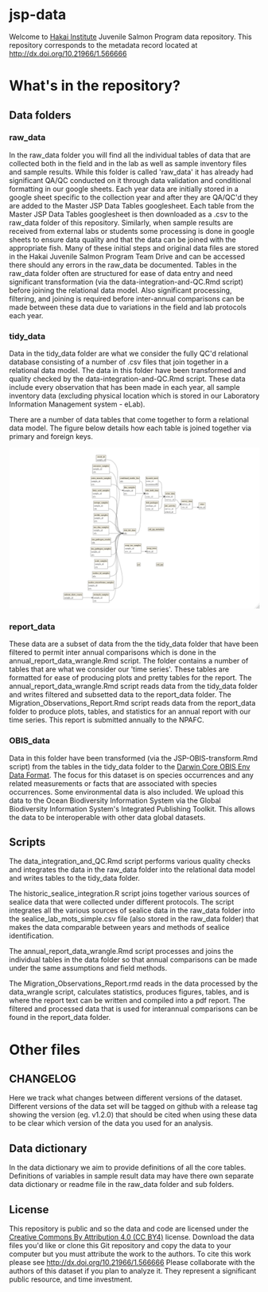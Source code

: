 # jsp-data

Welcome to [Hakai Institute](www.hakai.org) Juvenile Salmon Program data repository. This repository corresponds to the metadata record located at http://dx.doi.org/10.21966/1.566666


# What's in the repository?

## Data folders

### raw_data

In the raw_data folder you will find all the individual tables of data that are collected both in the field and in the lab as well as sample inventory files and sample results. While this folder is called 'raw_data' it has already had significant QA/QC conducted on it through data validation and conditional formatting in our google sheets. Each year data are initially stored in a google sheet specific to the collection year and after they are QA/QC'd they are added to the Master JSP Data Tables googlesheet. Each table from the Master JSP Data Tables googlesheet is then downloaded as a .csv to the raw_data folder of this repository. Similarly, when sample results are received from external labs or students some processing is done in google sheets to ensure data quality and that the data can be joined with the  appropriate fish. Many of these initial steps and original data files are stored in the Hakai Juvenile Salmon Program Team Drive and can be accessed there should any errors in the raw_data be documented. Tables in the raw_data folder often are structured for ease of data entry and need significant transformation (via the data-integration-and-QC.Rmd script) before joining the relational data model. Also significant processing, filtering, and joining is required before inter-annual comparisons can be made between these data due to variations in the field  and lab protocols each year.

### tidy_data

Data in the tidy_data folder are what we consider the fully QC'd relational database consisting of a number of .csv files that join together in a relational data model. The data in this folder have been transformed and quality checked by the data-integration-and-QC.Rmd script. These data include every observation that has been made in each year, all sample inventory data (excluding physical location which is stored in our Laboratory Information Management system - eLab).

There are a number of data tables that come together to form a relational data model. The figure below details how each table is joined together via primary and foreign keys. 

![Juvenile Salmon Data Model](figs/data_model.png)

### report_data

These data are a subset of data from the the tidy_data folder that have been filtered to permit inter annual  comparisons which is done in the annual_report_data_wrangle.Rmd script. The folder contains a number of tables that are what we consider our 'time series'. These tables are formatted for ease of producing plots and pretty tables for the report. The annual_report_data_wrangle.Rmd script reads data from the tidy_data folder and writes filtered and subsetted data to the report_data folder. The Migration_Observations_Report.Rmd script reads data from the report_data folder to produce plots, tables, and statistics for an annual report with our time series. This report is submitted annually to the NPAFC.

### OBIS_data

Data in this folder have been transformed (via the JSP-OBIS-transform.Rmd script) from the tables in the tidy_data folder to the [Darwin Core OBIS Env Data Format](https://obis.org/manual/dataformat/). The focus for this dataset is on species occurrences and any related measurements or facts that are associated with species occurrences. Some environmental data is also included. We upload this data to the Ocean Biodiversity Information System via the Global Biodiversity Information System's Integrated Publishing Toolkit. This allows the data to be interoperable with other data global datasets.

## Scripts

The data_integration_and_QC.Rmd script performs various quality checks and integrates the data in the raw_data folder into the relational data model and writes tables to the tidy_data folder.

The historic_sealice_integration.R script joins together various sources of sealice data that were collected under different protocols. The script integrates all the various sources of sealice data in the raw_data folder into the sealice_lab_mots_simple.csv file (also stored in the raw_data folder) that makes the data comparable between years and methods of sealice identification.

The annual_report_data_wrangle.Rmd script processes and joins the individual tables in the data folder so that annual comparisons can be made under the same assumptions and field methods.

The Migration_Observations_Report.rmd reads in the data processed by the data_wrangle script, calculates statistics, produces figures, tables, and is where the report text can be written and compiled into a pdf report. The filtered and processed data that is used for interannual comparisons can be found in the report_data folder.

# Other files

## CHANGELOG

Here we track what changes between different versions of the dataset. Different versions of the data set will be tagged on github with a release tag showing the version (eg. v1.2.0) that should  be cited when using these data to be clear which version of the data you used  for an analysis.

## Data dictionary

In the data dictionary we aim to provide  definitions of all the core tables. Definitions of variables in sample result data may have there own separate data dictionary  or readme file in  the raw_data folder and sub folders.

## License

This repository is public and so the data and code are licensed under the [Creative Commons By Attribution 4.0 (CC BY4)](https://creativecommons.org/licenses/by/4.0/) license. Download the data files you'd like or clone this Git repository and copy the data to your computer but you must attribute the work to the authors. To cite this work please see http://dx.doi.org/10.21966/1.566666 Please collaborate with the authors of this dataset if you plan to analyze it. They represent a significant public resource, and time investment.
